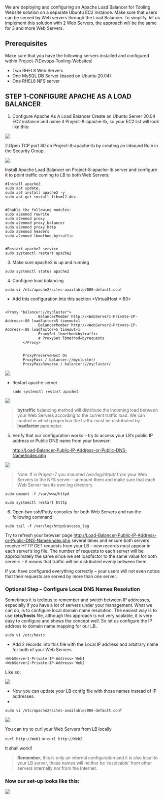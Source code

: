 
We are deploying and configuring an Apache Load Balancer for Tooling Website solution on a separate Ubuntu EC2 instance. Make sure that users can be served by Web servers through the Load Balancer.
To simplify, let us implement this solution with 2 Web Servers, the approach will be the same for 3 and more Web Servers.

## Prerequisites
Make sure that you have the following servers installed and configured within Project-7(Devops-Tooling-Websites)
- Two RHEL8 Web Servers
- One MySQL DB Server (based on Ubuntu 20.04)
- One RHEL8 NFS server

## STEP 1-CONFIGURE APACHE AS A LOAD BALANCER
1. Configure Apache As A Load Balancer
Create an Ubuntu Server 20.04 EC2 instance and name it Project-8-apache-lb, so your EC2 list will look like this:

![](assets/3.png)

2.Open TCP port 80 on Project-8-apache-lb by creating an Inbound Rule in the Security Group.

![](assets/1.png)

Install Apache Load Balancer on Project-8-apache-lb server and configure it to point traffic coming to LB to both Web Servers:

```
#Install apache2
sudo apt update.
sudo apt install apache2 -y
sudo apt-get install libxml2-dev


#Enable the following modules:
sudo a2enmod rewrite
sudo a2enmod proxy
sudo a2enmod proxy_balancer
sudo a2enmod proxy_http
sudo a2enmod headers
sudo a2enmod lbmethod_bytraffic


#Restart apache2 service
sudo systemctl restart apache2
```
3. Make sure apache2 is up and running

`sudo systemctl status apache2`

4. Configure load balancing

`sudo vi /etc/apache2/sites-available/000-default.conf`

-  Add this configuration into this section <VirtualHost *:80>  </VirtualHost>
```

<Proxy "balancer://mycluster">
               BalancerMember http://<WebServer1-Private-IP-Address>:80 loadfactor=5 timeout=1
               BalancerMember http://<WebServer2-Private-IP-Address>:80 loadfactor=5 timeout=1
               ProxySet lbmethod=bytraffic
               # ProxySet lbmethod=byrequests
        </Proxy>


        ProxyPreserveHost On
        ProxyPass / balancer://mycluster/
        ProxyPassReverse / balancer://mycluster/
```
![](assets/5.png)

- Restart apache server
  
  `sudo systemctl restart apache2`

![](assets/6.png)

>**bytraffic** balancing method will distribute the incoming load between your Web Servers according to the current traffic load. We can control in which proportion the traffic must be distributed by **loadfactor** parameter.

5. Verify that our configuration works – try to access your LB’s public IP address or Public DNS name from your browser:
   
   <http://Load-Balancer-Public-IP-Address-or-Public-DNS-Name/index.php>

![](assets/7.png)

>Note: If in Project-7 you mounted */var/log/httpd/* from your Web Servers to the NFS server – unmount them and make sure that each Web Server has its own log directory.

`sudo umount -f /var/www/httpd`

`sudo systemctl restart htttp`

6. Open two ssh/Putty consoles for both Web Servers and run the following command:

`sudo tail -f /var/log/httpd/access_log`

Try to refresh your browser page <http://Load-Balancer-Public-IP-Address-or-Public-DNS-Name/index.php> several times and ensure both servers receive HTTP GET requests from your LB – new records must appear in each server’s log file. The number of requests to each server will be approximately the same since we set loadfactor to the same value for both servers – it means that traffic will be distributed evenly between them.

If you have configured everything correctly – your users will not even notice that their requests are served by more than one server.

### Optional Step – Configure Local DNS Names Resolution
Sometimes it is tedious to remember and switch between IP addresses, especially if you have a lot of servers under your management.
What we can do, is to configure local domain name resolution. The easiest way is to use **/etc/hosts** file, although this approach is not very scalable, it is very easy to configure and shows the concept well. So let us configure the IP address to domain name mapping for our LB.

`sudo vi /etc/hosts`

- Add 2 records into this file with the Local IP address and arbitrary name for both of your Web Servers
```
<WebServer1-Private-IP-Address> Web1
<WebServer2-Private-IP-Address> Web2
```
Like so:

![](assets/8.png)

- Now you can update your LB config file with those names instead of IP addresses.
- 
`sudo vi /etc/apache2/sites-available/000-default.conf`

![](assets/9.png)

You can try to curl your Web Servers from LB locally 

`curl http://Web1` or 
`curl http://Web2`

It shall work!!

>**Remember**, this is only an internal configuration and it is also local to your LB server, these names will neither be ‘resolvable’ from other servers internally nor from the Internet.

### Now our set-up looks like this:

![](assets/10.png)


